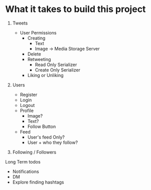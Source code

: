 # What it takes to build this project

1. Tweets

   - User Permissions
     - Creating
       - Text
       - Image -> Media Storage Server
     - Delete
     - Retweeting
       - Read Only Serializer
       - Create Only Serializer
     - Liking or Unliking

2. Users

   - Register
   - Login
   - Logout
   - Profile
     - Image?
     - Text?
     - Follow Button
   - Feed
     - User's feed Only?
     - User + who they follow?

3. Following / Followers

Long Term todos

- Notifications
- DM
- Explore finding hashtags
